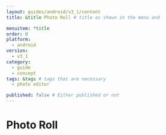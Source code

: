 ```yaml
---
layout: guides/android/v3_1/content
title: &title Photo Roll # title as shown in the menu and 

menuitem: *title
order: 0
platform:
  - android
version:
  - v3_1
category: 
  - guide
  - concept
tags: &tags # tags that are necessary
  - photo editor 

published: false # Either published or not 
---
```

# Photo Roll
